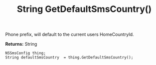 ﻿---
uid: crmscript_ref_NSSmsConfig_GetDefaultSmsCountry
title: String GetDefaultSmsCountry()
intellisense: NSSmsConfig.GetDefaultSmsCountry
keywords: NSSmsConfig, GetDefaultSmsCountry
so.topic: reference
---

Phone prefix, will default to the current users HomeCountryId.

**Returns:** String


```crmscript
NSSmsConfig thing;
String defaultSmsCountry  = thing.GetDefaultSmsCountry();
```


